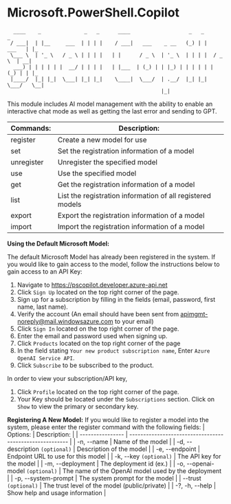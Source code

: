 # Microsoft.PowerShell.Copilot
```
  ____    _              _   _      ____                   _   _           _
 / ___|  | |__     ___  | | | |    / ___|   ___    _ __   (_) | |   ___   | |_
 \___ \  | '_ \   / _ \ | | | |   | |      / _ \  | '_ \  | | | |  / _ \  | __|
  ___) | | | | | |  __/ | | | |   | |___  | (_) | | |_) | | | | | | (_) | | |_
 |____/  |_| |_|  \___| |_| |_|    \____|  \___/  | .__/  |_| |_|  \___/   \__|
                                                  |_|
```

This module includes AI model management with the ability to enable an interactive chat mode as well as getting the last error and sending to GPT. 

| Commands:  | Description:                                              |
| ---------- | --------------------------------------------------------  |
| register   | Create a new model for use                                |
| set        | Set the registration information of a model               |
| unregister | Unregister the specified model                            |
| use        | Use the specified model                                   |
| get        | Get the registration information of a model               |
| list       | List the registration information of all registered models|
| export     | Export the registration information of a model            |
| import     | Import the registration information of a model            |


**Using the Default Microsoft Model:**

The default Microsoft Model has already been registered in the system. 
If you would like to gain access to the model, follow the instructions below to gain access to an API Key:
1.  Navigate to <https://pscopilot.developer.azure-api.net>
2.  Click `Sign Up` located on the top right corner of the page.
3.  Sign up for a subscription by filling in the fields (email, password,
    first name, last name).
4.  Verify the account (An email should have been sent from
    <apimgmt-noreply@mail.windowsazure.com> to your email)
5.  Click `Sign In` located on the top right corner of the page.
6.  Enter the email and password used when signing up.
7.  Click `Products` located on the top right corner of the page
8.  In the field stating `Your new product subscription name`, Enter
    `Azure OpenAI Service API`.
9.  Click `Subscribe` to be subscribed to the product.

In order to view your subscription/API key,
1.  Click `Profile` located on the top right corner of the page.
2.  Your Key should be located under the `Subscriptions`
    section. 
    Click on `Show` to view the primary or secondary key.

**Registering A New Model:**
If you would like to register a model into the system, please enter the register command with the following fields:
| Options:                        | Description:                                              |
| ----------------                | --------------------------------------------------------  |
| -n, --name                      | Name of the model                                         |
| -d, --description `(optional)`  | Description of the model                                  |
| -e, --endpoint                  | Endpoint URL to use for this model                        |
| -k, --key `(optional)`          | The API key for the model                                 |
| -m, --deployment                | The deployment id (ex.)                                   |
| -o, --openai-model `(optional)` | The name of the OpenAI model used by the deployment       |
| -p, --system-prompt             | The system prompt for the model                           |
| --trust `(optional)`            | The trust level of the model (public/private)             |
| -?, -h, --help                  | Show help and usage information                           |
